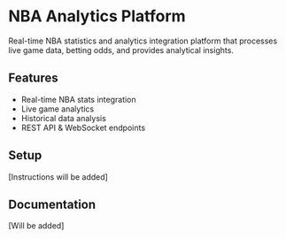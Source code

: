 # NBA Analytics Platform

Real-time NBA statistics and analytics integration platform that processes live game data, betting odds, and provides analytical insights.

## Features
- Real-time NBA stats integration
- Live game analytics
- Historical data analysis
- REST API & WebSocket endpoints

## Setup
[Instructions will be added]

## Documentation
[Will be added]